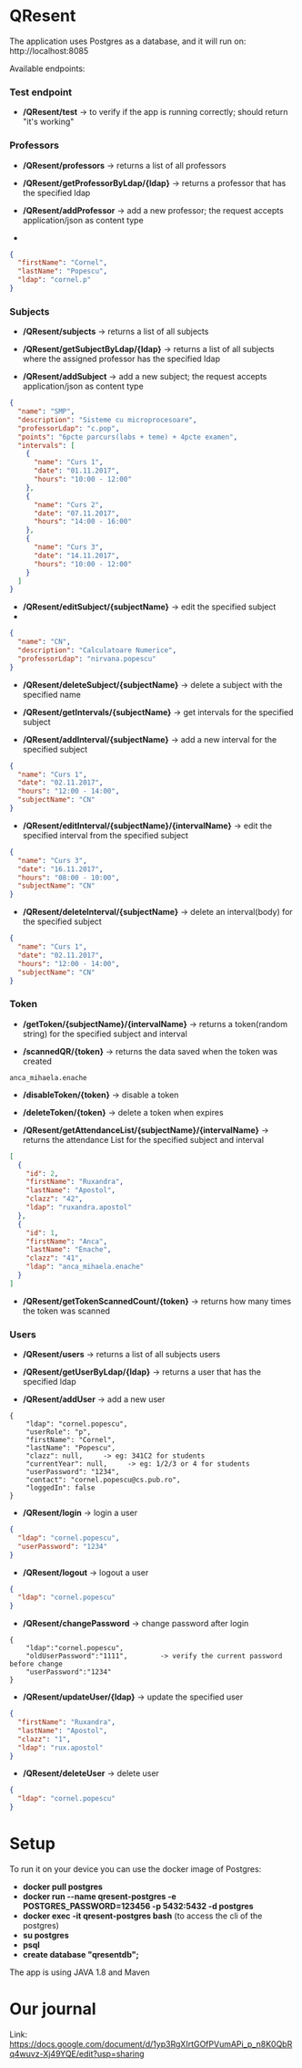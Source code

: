 # QResent

The application uses Postgres as a database, and it will run on:     
http://localhost:8085


Available endpoints:

### Test endpoint

- **/QResent/test** -> to verify if the app is running correctly; should return "it's working"

### Professors

- **/QResent/professors** -> returns a list of all professors

- **/QResent/getProfessorByLdap/{ldap}** -> returns a professor that has the specified ldap

- **/QResent/addProfessor** -> add a new professor; the request accepts application/json as content type
-

```json
{
  "firstName": "Cornel",
  "lastName": "Popescu",
  "ldap": "cornel.p"
}
```

### Subjects

- **/QResent/subjects** -> returns a list of all subjects

- **/QResent/getSubjectByLdap/{ldap}** -> returns a list of all subjects where the assigned professor has the specified
  ldap

- **/QResent/addSubject** -> add a new subject; the request accepts application/json as content type

```json
{
  "name": "SMP",
  "description": "Sisteme cu microprocesoare",
  "professorLdap": "c.pop",
  "points": "6pcte parcurs(labs + teme) + 4pcte examen",
  "intervals": [
    {
      "name": "Curs 1",
      "date": "01.11.2017",
      "hours": "10:00 - 12:00"
    },
    {
      "name": "Curs 2",
      "date": "07.11.2017",
      "hours": "14:00 - 16:00"
    },
    {
      "name": "Curs 3",
      "date": "14.11.2017",
      "hours": "10:00 - 12:00"
    }
  ]
}
```

- **/QResent/editSubject/{subjectName}** -> edit the specified subject
-

```json
{
  "name": "CN",
  "description": "Calculatoare Numerice",
  "professorLdap": "nirvana.popescu"
}
```

- **/QResent/deleteSubject/{subjectName}** -> delete a subject with the specified name

- **/QResent/getIntervals/{subjectName}** -> get intervals for the specified subject

- **/QResent/addInterval/{subjectName}** -> add a new interval for the specified subject

```json
{
  "name": "Curs 1",
  "date": "02.11.2017",
  "hours": "12:00 - 14:00",
  "subjectName": "CN"
}
```

- **/QResent/editInterval/{subjectName}/{intervalName}** -> edit the specified interval from the specified subject

```json
{
  "name": "Curs 3",
  "date": "16.11.2017",
  "hours": "08:00 - 10:00",
  "subjectName": "CN"
}
```

- **/QResent/deleteInterval/{subjectName}** -> delete an interval(body) for the specified subject

```json
{
  "name": "Curs 1",
  "date": "02.11.2017",
  "hours": "12:00 - 14:00",
  "subjectName": "CN"
}
```

### Token

- **/getToken/{subjectName}/{intervalName}** -> returns a token(random string) for the specified subject and interval

- **/scannedQR/{token}** -> returns the data saved when the token was created

```text
anca_mihaela.enache
```

- **/disableToken/{token}** -> disable a token

- **/deleteToken/{token}** -> delete a token when expires

- **/QResent/getAttendanceList/{subjectName}/{intervalName}** -> returns the attendance List for the specified subject
  and interval

```json
[
  {
    "id": 2,
    "firstName": "Ruxandra",
    "lastName": "Apostol",
    "clazz": "42",
    "ldap": "ruxandra.apostol"
  },
  {
    "id": 1,
    "firstName": "Anca",
    "lastName": "Enache",
    "clazz": "41",
    "ldap": "anca_mihaela.enache"
  }
]
```

- **/QResent/getTokenScannedCount/{token}** -> returns how many times the token was scanned

### Users

- **/QResent/users** -> returns a list of all subjects users

- **/QResent/getUserByLdap/{ldap}** -> returns a user that has the specified ldap

- **/QResent/addUser** -> add a new user

```
{
    "ldap": "cornel.popescu",
    "userRole": "p",
    "firstName": "Cornel",
    "lastName": "Popescu",
    "clazz": null,     -> eg: 341C2 for students
    "currentYear": null,     -> eg: 1/2/3 or 4 for students
    "userPassword": "1234",
    "contact": "cornel.popescu@cs.pub.ro",
    "loggedIn": false
}
```

- **/QResent/login** -> login a user

```json
{
  "ldap": "cornel.popescu",
  "userPassword": "1234"
}
```

- **/QResent/logout** -> logout a user

```json
{
  "ldap": "cornel.popescu"
}
```

- **/QResent/changePassword** -> change password after login

```
{
    "ldap":"cornel.popescu",
    "oldUserPassword":"1111",        -> verify the current password before change
    "userPassword":"1234"
}
```

- **/QResent/updateUser/{ldap}** -> update the specified user

```json
{
  "firstName": "Ruxandra",
  "lastName": "Apostol",
  "clazz": "1",
  "ldap": "rux.apostol"
}
```

- **/QResent/deleteUser** -> delete user

```json
{
  "ldap": "cornel.popescu"
}
```

# Setup

To run it on your device you can use the docker image of Postgres:

- **docker pull postgres**
- **docker run --name qresent-postgres -e POSTGRES_PASSWORD=123456 -p 5432:5432 -d postgres**
- **docker exec -it qresent-postgres bash** (to access the cli of the postgres)
- **su postgres**
- **psql**
- **create database "qresentdb";**

The app is using JAVA 1.8 and Maven

# Our journal
Link: https://docs.google.com/document/d/1yp3RgXIrtGOfPVumAPi_p_n8K0QbRq4wuvz-Xj49YQE/edit?usp=sharing
